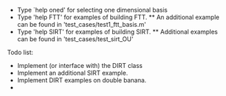 
* Type `help oned' for selecting one dimensional basis
* Type 'help FTT' for examples of building FTT. 
** An additional example can be found in 'test_cases/test1_ftt_basis.m'
* Type 'help SIRT' for examples of building SIRT. 
** Additional examples can be found in 'test_cases/test_sirt_OU'

Todo list: 
* Implement (or interface with) the DIRT class
* Implement an additional SIRT example.
* Implement DIRT examples on double banana. 
* 
